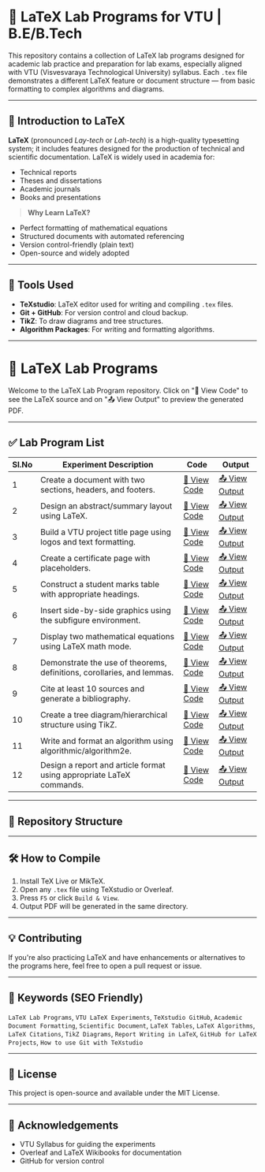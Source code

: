 # 🧪 LaTeX Lab Programs for VTU | B.E/B.Tech

This repository contains a collection of LaTeX lab programs designed for academic lab practice and preparation for lab exams, especially aligned with VTU (Visvesvaraya Technological University) syllabus. Each `.tex` file demonstrates a different LaTeX feature or document structure — from basic formatting to complex algorithms and diagrams.

---

## 📘 Introduction to LaTeX

**LaTeX** (pronounced *Lay-tech* or *Lah-tech*) is a high-quality typesetting system; it includes features designed for the production of technical and scientific documentation. LaTeX is widely used in academia for:

- Technical reports
- Theses and dissertations
- Academic journals
- Books and presentations

> **Why Learn LaTeX?**
- Perfect formatting of mathematical equations
- Structured documents with automated referencing
- Version control-friendly (plain text)
- Open-source and widely adopted

---

## 🔧 Tools Used

- **TeXstudio**: LaTeX editor used for writing and compiling `.tex` files.
- **Git + GitHub**: For version control and cloud backup.
- **TikZ**: To draw diagrams and tree structures.
- **Algorithm Packages**: For writing and formatting algorithms.

---

# 📂 LaTeX Lab Programs

Welcome to the LaTeX Lab Program repository. Click on "📄 View Code" to see the LaTeX source and on "📤 View Output" to preview the generated PDF.

---

## ✅ Lab Program List

| Sl.No | Experiment Description                                                                 | Code        | Output       |
|-------|-----------------------------------------------------------------------------------------|-------------|--------------|
| 1     | Create a document with two sections, headers, and footers.                             | [📄 View Code](Latex_lab/Program1/First.tex) | [📤 View Output](Latex_lab/Program1/First.pdf) |
| 2     | Design an abstract/summary layout using LaTeX.                                         | [📄 View Code](Program2/main.tex) | [📤 View Output](Program2/main.pdf) |
| 3     | Build a VTU project title page using logos and text formatting.                        | [📄 View Code](Program3/main.tex) | [📤 View Output](Program3/main.pdf) |
| 4     | Create a certificate page with placeholders.                                           | [📄 View Code](Program4/main.tex) | [📤 View Output](Program4/main.pdf) |
| 5     | Construct a student marks table with appropriate headings.                             | [📄 View Code](Program5/main.tex) | [📤 View Output](Program5/main.pdf) |
| 6     | Insert side-by-side graphics using the subfigure environment.                          | [📄 View Code](Program6/main.tex) | [📤 View Output](Program6/main.pdf) |
| 7     | Display two mathematical equations using LaTeX math mode.                              | [📄 View Code](Program7/main.tex) | [📤 View Output](Program7/main.pdf) |
| 8     | Demonstrate the use of theorems, definitions, corollaries, and lemmas.                 | [📄 View Code](Program8/main.tex) | [📤 View Output](Program8/main.pdf) |
| 9     | Cite at least 10 sources and generate a bibliography.                                  | [📄 View Code](Program9/main.tex) | [📤 View Output](Program9/main.pdf) |
| 10    | Create a tree diagram/hierarchical structure using TikZ.                               | [📄 View Code](Program10/main.tex) | [📤 View Output](Program10/main.pdf) |
| 11    | Write and format an algorithm using algorithmic/algorithm2e.                           | [📄 View Code](Program11/main.tex) | [📤 View Output](Program11/main.pdf) |
| 12    | Design a report and article format using appropriate LaTeX commands.                   | [📄 View Code](Program12/main.tex) | [📤 View Output](Program12/main.pdf) |

---

## 📁 Repository Structure



---

## 🛠️ How to Compile

1. Install TeX Live or MikTeX.
2. Open any `.tex` file using TeXstudio or Overleaf.
3. Press `F5` or click `Build & View`.
4. Output PDF will be generated in the same directory.

---

## 💡 Contributing

If you're also practicing LaTeX and have enhancements or alternatives to the programs here, feel free to open a pull request or issue.

---

## 🔗 Keywords (SEO Friendly)

`LaTeX Lab Programs`, `VTU LaTeX Experiments`, `TeXstudio GitHub`, `Academic Document Formatting`, `Scientific Document`, `LaTeX Tables`, `LaTeX Algorithms`, `LaTeX Citations`, `TikZ Diagrams`, `Report Writing in LaTeX`, `GitHub for LaTeX Projects`, `How to use Git with TeXstudio`

---

## 📜 License

This project is open-source and available under the MIT License.

---

## 🙌 Acknowledgements

- VTU Syllabus for guiding the experiments
- Overleaf and LaTeX Wikibooks for documentation
- GitHub for version control



